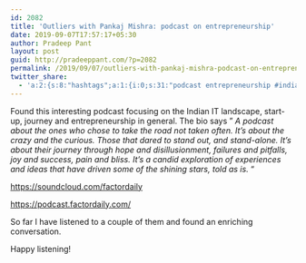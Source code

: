 ```yaml
---
id: 2082
title: 'Outliers with Pankaj Mishra: podcast on entrepreneurship'
date: 2019-09-07T17:57:17+05:30
author: Pradeep Pant
layout: post
guid: http://pradeeppant.com/?p=2082
permalink: /2019/09/07/outliers-with-pankaj-mishra-podcast-on-entrepreneurship/
twitter_share:
  - 'a:2:{s:8:"hashtags";a:1:{i:0;s:31:"podcast entrepreneurship #india";}s:4:"text";s:56:"Outliers with Pankaj Mishra: podcast on entrepreneurship";}'
---
```

Found this interesting podcast focusing on the Indian IT landscape, start-up, journey and entrepreneurship in general. The bio says &#8221; _A podcast about the ones who chose to take the road not taken often. It’s about the crazy and the curious. Those that dared to stand out, and stand-alone. It’s about their journey through hope and disillusionment, failures and pitfalls, joy and success, pain and bliss. It’s a candid exploration of experiences and ideas that have driven some of the shining stars, told as is._ &#8220;

<https://soundcloud.com/factordaily>

<https://podcast.factordaily.com/>

So far I have listened to a couple of them and found an enriching conversation. 

Happy listening!